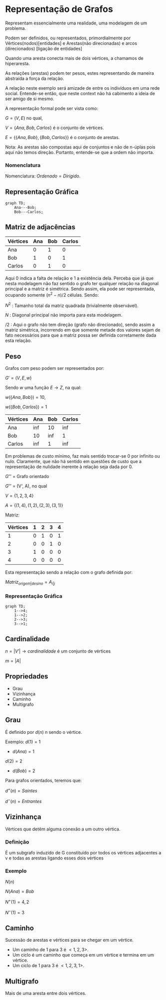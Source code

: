 # Representação de Grafos
Representam essencialmente uma realidade, uma modelagem de um problema.

Podem ser definidos, ou representados, primordialmente por
Vértices(nodos)[entidades] e Arestas(não direcionadas) e arcos (direcionados) [ligação de entidades]

Quando uma aresta conecta mais de dois vértices, a chamamos de hiperaresta.

As relações (arestas) podem ter pesos, estes representando de maneira abstraída
a força da relação.

A relação neste exemplo será amizade de entre os indivíduos em uma rede social.
Entende-se então, que neste context não há cabimento a ideia de ser amigo de si
mesmo.

A representação formal pode ser vista como:

$G = (V, E)$ no qual,

$V = \{ Ana, Bob, Carlos \}$ é o conjunto de vértices.

$E = \{ \{Ana, Bob\}, \{Bob, Carlos\} \}$ é o conjunto de arestas.

Nota: As arestas são compostas aqui de conjuntos e não de n-úplas pois aqui não
temos direção. Portanto, entende-se que a ordem não importa.

### Nomenclatura
Nomenclatura: $Ordenado = Dirigido$.

## Representação Gráfica

```mermaid
graph TD;
    Ana---Bob;
    Bob---Carlos;
```

## Matriz de adjacências

| Vértices | Ana | Bob | Carlos |
| - | - | - | - |
| Ana | 0 | 1 | 0 |
| Bob | 1 | 0 | 1 |
| Carlos | 0 | 1 | 0 |

Aqui 0 indica a falta de relação e 1 a existência dela. Perceba que já que
nesta modelagem não faz sentido o grafo ter qualquer relação na diagonal
principal e a matriz é simétrica. Sendo assim, ela pode ser representada,
ocupando somente 
$( n^2 - n ) / 2$
células.
Sendo: 

$N^2$ : Tamanho total da matriz quadrada (trivialmente observável).

$N$ : Diagonal principal não importa para esta modelagem.

$/2$ : Aqui o grafo não tem direção (grafo não direcionado), sendo assim a
matriz simétrica, incorrendo em que somente metade dos valores sejam de fato
necessários para que a matriz possa ser definida corretamente dada esta
relação.

## Peso

Grafos com peso podem ser representados por:

$G' = (V, E, w)$

Sendo $w$ uma função $E \to Z$, na qual:

$w( \{ Ana, Bob \} ) = 10$,

$w( \{ Bob, Carlos \} ) = 1$

| Vértices | Ana | Bob | Carlos |
| - | - | - | - |
| Ana | inf | 10 | inf |
| Bob | 10 | inf | 1 |
| Carlos | inf | 1 | inf |

Em problemas de custo mínimo, faz mais sentido trocar-se 0 por infinito ou
nulo. Claramente, que não há sentido em questões de custo que a representação de
nulidade inerente à relação seja dada por 0.

$G'''$ = Grafo orientado

$G'''$ = (V', A), no qual

$V = \{ 1, 2, 3, 4 \}$

$A = \{ (1, 4), (1, 2), (2, 3), (3, 1) \}$

Matriz:

| Vértices | 1 | 2 | 3 | 4 |
| - | - | - | - | - |
| 1 | 0 | 1 | 0 | 1 |
| 2 | 0 | 0 | 1 | 0 |
| 3 | 1 | 0 | 0 | 0 |
| 4 | 0 | 0 | 0 | 0 |

Esta representação sendo a relação com o grafo definida por:

$Matriz_{origem|desino} = A_{i|j}$

### Representação Gráfica
```mermaid
graph TD;
    1-->4;
    1-->2;
    2-->3;
    3-->1;
```

## Cardinalidade
$n = | V' | \to cardinalidade$ é um conjunto de vértices

$m = | A  |$

## Propriedades
* Grau
* Vizinhança
* Caminho
* Multigrafo

## Grau
É definido por  $d(n)$
n sendo o vértice.

Exemplo:
$d(1) = 1$
* $d(Ana) = 1$

$d(2) = 2$
* $d(Bob) = 2$

Para grafos orientados, teremos que:

$d^+(n) = Saintes$

$d^-(n) = Entrantes$

## Vizinhança
Vértices que detêm alguma conexão a um outro vértica.

### Definição
É um subgrafo induzido de G constituído por todos os vértices adjacentes a v e
todas as arestas ligando esses dois vértices

### Exemplo

$N(n)$

$N(Ana) = { Bob }$

$N^+(1) = { 4, 2 }$

$N^-(1) = { 3 }$

## Caminho
Sucessão de arestas e vértices para se chegar em um vértice.
* Um caminho de 1 para 3 é $< 1, 2, 3 >$.
* Um ciclo é um caminho que começa em um vértice e termina em um vértice.
* Um ciclo de 1 para 3 é $< 1, 2, 3, 1 >$.

## Multigrafo
Mais de uma aresta entre dois vértices.
